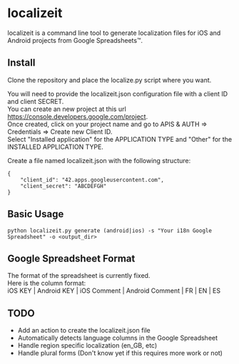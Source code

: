 # localizeit

localizeit is a command line tool to generate localization files for iOS and Android projects from Google Spreadsheets™.

## Install

Clone the repository and place the localize.py script where you want.

You will need to provide the localizeit.json configuration file with a client ID and client SECRET.  
You can create an new project at this url https://console.developers.google.com/project.  
Once created, click on your project name and go to APIS & AUTH => Credentials => Create new Client ID.  
Select "Installed application" for the APPLICATION TYPE and "Other" for the INSTALLED APPLICATION TYPE.

Create a file named localizeit.json with the following structure:
<pre><code>{  
	"client_id": "42.apps.googleusercontent.com",  
	"client_secret": "ABCDEFGH"  
}
</code></pre>

## Basic Usage

    python localizeit.py generate (android|ios) -s "Your i18n Google Spreadsheet" -o <output_dir>

## Google Spreadsheet Format

The format of the spreadsheet is currently fixed.  
Here is the column format:  
iOS KEY | Android KEY | iOS Comment | Android Comment | FR | EN | ES

## TODO

- Add an action to create the localizeit.json file
- Automatically detects language columns in the Google Spreadsheet
- Handle region specific localization (en_GB, etc)
- Handle plural forms (Don't know yet if this requires more work or not)